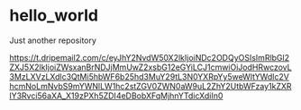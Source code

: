 # hello_world
Just another repository


https://t.dripemail2.com/c/eyJhY2NvdW50X2lkIjoiNDc2ODQyOSIsImRlbGl2ZXJ5X2lkIjoiZWsxanBrNDJjMmUwZ2xsbG12eGYiLCJ1cmwiOiJodHRwczovL3MzLXVzLXdlc3QtMi5hbWF6b25hd3MuY29tL3N0YXRpYy5weWltYWdlc2VhcmNoLmNvbS9mYWNlLW1hc2stZGV0ZWN0aW9uL2ZhY2UtbWFzay1kZXRlY3Rvci56aXA_X19zPXh5ZDI4eDBobXFqMjhnYTdicXdiIn0
